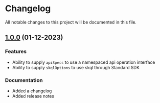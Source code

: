 # Changelog

All notable changes to this project will be documented in this file.

## [1.0.0](https://github.com/comake/standard-sdk-js/pull/4) (01-12-2023)

### Features
- Ability to supply `apiSpecs` to use a namespaced api operation interface
- Ability to supply `skqlOptions` to use skql through Standard SDK

### Documentation
 
- Added a changelog
- Added release notes